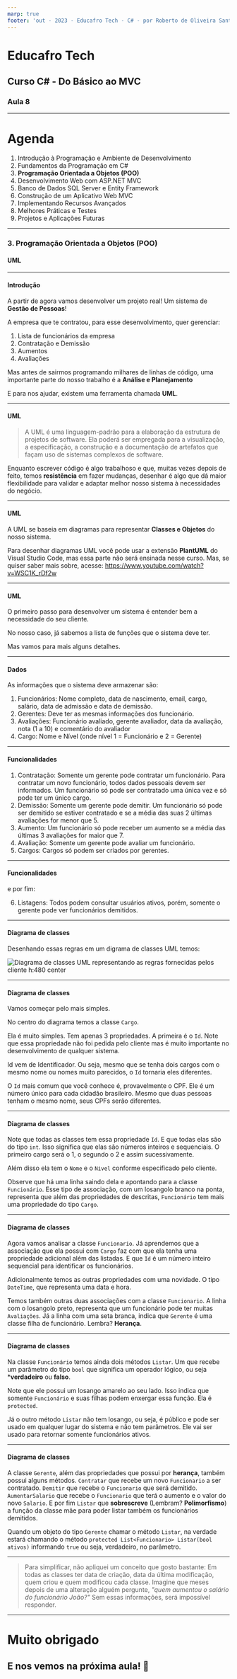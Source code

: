 ```yaml
---
marp: true
footer: 'out - 2023 - Educafro Tech - C# - por Roberto de Oliveira Santos'
---
```

<style>
section {
    justify-content: start;
}

img[alt$="<"] {
    float: left;
    margin-right: 2em;
    }

img[alt$="center"] {
    display: block;
    margin: 0 auto;
    }
</style>

<style scoped>section { justify-content: center; }</style>

# Educafro Tech
## Curso C# - Do Básico ao MVC
### Aula 8
---
# Agenda
1. Introdução à Programação e Ambiente de Desenvolvimento
2. Fundamentos da Programação em C#
3. **Programação Orientada a Objetos (POO)**
4. Desenvolvimento Web com ASP.NET MVC
5. Banco de Dados SQL Server e Entity Framework
6. Construção de um Aplicativo Web MVC
7. Implementando Recursos Avançados
8. Melhores Práticas e Testes
9. Projetos e Aplicações Futuras

---
<style scoped>section { justify-content: center; }</style>

### 3. Programação Orientada a Objetos (POO)
#### UML

---

#### Introdução

A partir de agora vamos desenvolver um projeto real! Um sistema de **Gestão de Pessoas**!

A empresa que te contratou, para esse desenvolvimento, quer gerenciar:

1. Lista de funcionários da empresa
2. Contratação e Demissão
3. Aumentos
4. Avaliações

Mas antes de sairmos programando milhares de linhas de código, uma importante parte do nosso trabalho é a **Análise e Planejamento**

E para nos ajudar, existem uma ferramenta chamada **UML**.

---

#### UML

>A UML é uma linguagem-padrão para a elaboração da estrutura de projetos de software. Ela poderá ser empregada para a visualização, a especificação, a construção e a documentação de artefatos que façam uso de sistemas complexos de software.

Enquanto escrever código é algo trabalhoso e que, muitas vezes depois de feito, temos **resistência** em fazer mudanças, desenhar é algo que dá maior flexibilidade para validar e adaptar melhor nosso sistema à necessidades do negócio.

---

#### UML

A UML se baseia em diagramas para representar **Classes e Objetos** do nosso sistema.

Para desenhar diagramas UML você pode usar a extensão **PlantUML** do Visual Studio Code, mas essa parte não será ensinada nesse curso. Mas, se quiser saber mais sobre, acesse: https://www.youtube.com/watch?v=WSC1K_rDf2w

---

#### UML

O primeiro passo para desenvolver um sistema é entender bem a necessidade do seu cliente.

No nosso caso, já sabemos a lista de funções que o sistema deve ter.

Mas vamos para mais alguns detalhes.

---

#### Dados

As informações que o sistema deve armazenar são:

1. Funcionários: Nome completo, data de nascimento, email, cargo, salário, data de admissão e data de demissão.
2. Gerentes: Deve ter as mesmas informações dos funcionário.
3. Avaliações: Funcionário avaliado, gerente avaliador, data da avaliação, nota (1 a 10) e comentário do avaliador
4. Cargo: Nome e Nível (onde nível 1 = Funcionário e 2 = Gerente)

---

#### Funcionalidades

1. Contratação: Somente um gerente pode contratar um funcionário. Para contratar um novo funcionário, todos dados pessoais devem ser informados. Um funcionário só pode ser contratado uma única vez e só pode ter um único cargo.
2. Demissão: Somente um gerente pode demitir. Um funcionário só pode ser demitido se estiver contratado e se a média das suas 2 últimas avaliações for menor que 5.
3. Aumento: Um funcionário só pode receber um aumento se a média das últimas 3 avaliações for maior que 7.
4. Avaliação: Somente um gerente pode avaliar um funcionário.
5. Cargos: Cargos só podem ser criados por gerentes.

---

#### Funcionalidades

e por fim:

6. Listagens: Todos podem consultar usuários ativos, porém, somente o gerente pode ver funcionários demitidos.

---

#### Diagrama de classes

Desenhando essas regras em um digrama de classes UML temos:

![Diagrama de classes UML representando as regras fornecidas pelos cliente h:480 center](../diagrams/out/classDiagram/classDiagram.png)

---

#### Diagrama de classes

Vamos começar pelo mais simples.

No centro do diagrama temos a classe ```Cargo```.

Ela é muito simples. Tem apenas 3 propriedades. A primeira é o ```Id```. Note que essa propriedade não foi pedida pelo cliente mas é muito importante no desenvolvimento de qualquer sistema.

Id vem de Identificador. Ou seja, mesmo que se tenha dois cargos com o mesmo nome ou nomes muito parecidos, o ```Id``` tornaria eles diferentes.

O ```Id``` mais comum que você conhece é, provavelmente o CPF. Ele é um número único para cada cidadão brasileiro. Mesmo que duas pessoas tenham o mesmo nome, seus CPFs serão diferentes.

---

#### Diagrama de classes

Note que todas as classes tem essa propriedade ```Id```. E que todas elas são do tipo ```int```. Isso significa que elas são números inteiros e sequenciais. O primeiro cargo será o 1, o segundo o 2 e assim sucessivamente.

Além disso ela tem o ```Nome``` e o ```Nivel``` conforme especificado pelo cliente.

Observe que há uma linha saindo dela e apontando para a classe ```Funcionário```. Esse tipo de associação, com um losangolo branco na ponta, representa que além das propriedades de descritas, ```Funcionário``` tem mais uma propriedade do tipo ```Cargo```.

---

#### Diagrama de classes

Agora vamos analisar a classe ```Funcionario```. Já aprendemos que a associação que ela possui com ```Cargo``` faz com que ela tenha uma propriedade adicional além das listadas. E que ```Id``` é um número inteiro sequencial para identificar os funcionários.

Adicionalmente temos as outras propriedades com uma novidade. O tipo ```DateTime```, que representa uma data e hora.

Temos também outras duas associações com a classe ```Funcionario```. A linha com o losangolo preto, representa que um funcionário pode ter muitas ```Avaliações```. Já a linha com uma seta branca, indica que ```Gerente``` é uma classe filha de funcionário. Lembra? **Herança**.

---

#### Diagrama de classes

Na classe ```Funcionário``` temos ainda dois métodos ```Listar```. Um que recebe um parâmetro do tipo ```bool``` que significa um operador lógico, ou seja ***verdadeiro** ou **falso**.

Note que ele possui um losango amarelo ao seu lado. Isso indica que somente ```Funcionário``` e suas filhas podem enxergar essa função. Ela é ```protected```.

Já o outro método ```Listar``` não tem losango, ou seja, é público e pode ser usado em qualquer lugar do sistema e não tem parâmetros. Ele vai ser usado para retornar somente funcionários ativos.

---

#### Diagrama de classes

A classe ```Gerente```, além das propriedades que possui por **herança**, também possui alguns métodos. ```Contratar``` que recebe um novo ```Funcionario``` a ser contratado. ```Demitir``` que recebe o ```Funcionario``` que será demitido. ```AumentarSalario``` que recebe o ```Funcionario``` que terá o aumento e o valor do novo ```Salario```. E por fim ```Listar``` que **sobrescreve** (Lembram? **Polimorfismo**) a função da classe mãe para poder listar também os funcionários demitidos.

Quando um objeto do tipo ```Gerente``` chamar o método ```Listar```, na verdade estará chamando o método ```protected List<Funcionario> Listar(bool ativos)``` informando ```true``` ou seja, verdadeiro, no parâmetro. 

---


> Para simplificar, não apliquei um conceito que gosto bastante:
Em todas as classes ter data de criação, data da última modificação, quem criou e quem modificou cada classe. Imagine que meses depois de uma alteração alguém pergunte, *"quem aumentou o salário do funcionário João?"* Sem essas informações, será impossível responder.

---

<style scoped>section { justify-content: center; }</style>

# Muito obrigado
## E nos vemos na próxima aula! 👋




